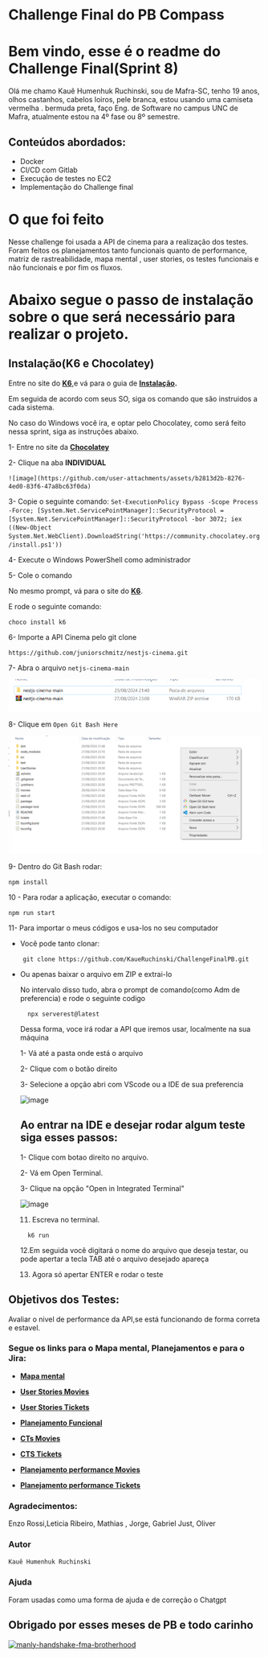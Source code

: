 # Challenge Final do PB Compass

# Bem vindo, esse é o readme do Challenge Final(Sprint 8)

Olá me chamo Kauê Humenhuk Ruchinski, sou de Mafra-SC, tenho 19 anos, olhos castanhos, cabelos loiros, pele branca,  estou usando uma camiseta vermelha . bermuda preta, faço Eng. de Software no campus UNC de Mafra, atualmente estou na 4º fase ou 8º semestre.

## Conteúdos abordados:

- Docker
- CI/CD com Gitlab
- Execução de testes no EC2
- Implementação do Challenge final

# O que foi feito
Nesse challenge foi usada a API de cinema para a realização dos testes. Foram feitos os planejamentos tanto funcionais quanto de performance, matriz de rastreabilidade, mapa mental , user stories, os testes funcionais e não funcionais e por fim os fluxos.

# Abaixo segue o passo de instalação sobre o que será necessário para realizar o projeto.

## Instalação(K6 e Chocolatey)

Entre no site do **[K6](https://k6.io/docs/)**,e vá para o guia de **[Instalação](https://k6.io/docs/get-started/installation/).**

Em seguida de acordo com seus SO, siga os comando que são instruidos a cada sistema.

No caso do Windows você ira, e optar pelo Chocolatey, como será feito nessa sprint, siga as instruções abaixo.

1- Entre no site da **[Chocolatey](https://chocolatey.org/install#individual)**

2- Clique na aba **INDIVIDUAL**

    ![image](https://github.com/user-attachments/assets/b2813d2b-8276-4ed0-83f6-47a8bc63f0da)


3- Copie o seguinte comando:
    ```
    Set-ExecutionPolicy Bypass -Scope Process -Force; [System.Net.ServicePointManager]::SecurityProtocol = [System.Net.ServicePointManager]::SecurityProtocol -bor 3072; iex ((New-Object System.Net.WebClient).DownloadString('https://community.chocolatey.org/install.ps1'))
    ```

4- Execute o Windows PowerShell como administrador

5- Cole o comando 

No mesmo prompt, vá para o site do **[K6](https://k6.io/docs/get-started/installation/)**.

E rode o seguinte comando: 
```
choco install k6
```

6- Importe a API Cinema pelo git clone
```
https://github.com/juniorschmitz/nestjs-cinema.git
```
7- Abra o arquivo ```netjs-cinema-main```

![alt text](image.png)

8- Clique em ```Open Git Bash Here```

![alt text](image-1.png)

9- Dentro do Git Bash rodar:
```
npm install
```

10 - Para rodar a aplicação, executar o comando:
```
npm run start
```

11- Para importar o meus códigos e usa-los no seu computador
 - Você pode tanto clonar:
```
	git clone https://github.com/KaueRuchinski/ChallengeFinalPB.git
```
- Ou apenas baixar o arquivo em ZIP e extrai-lo

  No intervalo disso tudo, abra o prompt de comando(como Adm de preferencia)
  e rode o seguinte codigo
  ```
  	npx serverest@latest
    ```
  Dessa forma, voce irá rodar a API que iremos usar, localmente na sua máquina
  
  1- Vá até a pasta onde está o arquivo

  2- Clique com o botão direito

  3- Selecione a opção abri com VScode ou a IDE de sua preferencia
  
  ![image](https://github.com/user-attachments/assets/17e93578-bfa7-4584-8ead-850f6676ac81)

  ##  Ao entrar na IDE e desejar rodar algum teste siga esses passos:
 
  1- Clique com botao direito no arquivo.
  
  2- Vá em Open Terminal.

  3- Clique na opção "Open in Integrated Terminal"
  
  ![image](https://github.com/user-attachments/assets/f4695450-b614-4162-af61-46922f01302a)


  11. Escreva no terminal.
   ```   	
     k6 run
    ```
  12.Em seguida você digitará o nome do arquivo que deseja testar, ou pode apertar a tecla TAB até o arquivo desejado apareça

  13. Agora só apertar ENTER e rodar o teste
      
## Objetivos dos Testes:

Avaliar o nivel de performance da API,se está funcionando de forma correta e estavel.

### Segue os links para o Mapa mental, Planejamentos e para o Jira:


- **[Mapa mental]()**

- **[User Stories Movies](https://github.com/KaueRuchinski/ChallengeFinalPB/blob/37e4f4e34b0108240c7a74003f80950063c66255/userStories/gerenciamentoDeFilmes.md)**

- **[User Stories Tickets](https://github.com/KaueRuchinski/ChallengeFinalPB/blob/37e4f4e34b0108240c7a74003f80950063c66255/userStories/reservaDeIngressos.md)**

- **[Planejamento Funcional](https://github.com/KaueRuchinski/ChallengeFinalPB/blob/37e4f4e34b0108240c7a74003f80950063c66255/planejamentos/planejamentoFuncional/planejFuncional.md)**

- **[CTs Movies](https://github.com/KaueRuchinski/ChallengeFinalPB/blob/37e4f4e34b0108240c7a74003f80950063c66255/planejamentos/planejamentoFuncional/ctsMovies.md)**

- **[CTS Tickets](https://github.com/KaueRuchinski/ChallengeFinalPB/blob/37e4f4e34b0108240c7a74003f80950063c66255/planejamentos/planejamentoFuncional/ctsTickets.md)**

- **[Planejamento performance Movies](https://github.com/KaueRuchinski/ChallengeFinalPB/blob/37e4f4e34b0108240c7a74003f80950063c66255/planejamentos/planejamentoDePerformance/planejPerMovies.md)**

- **[Planejamento performance Tickets](https://github.com/KaueRuchinski/ChallengeFinalPB/blob/37e4f4e34b0108240c7a74003f80950063c66255/planejamentos/planejamentoDePerformance/planejPerTickets.md)**


### Agradecimentos:

Enzo Rossi,Leticia Ribeiro, Mathias , Jorge, Gabriel Just, Oliver

### Autor

    Kauê Humenhuk Ruchinski

### Ajuda

Foram usadas como uma forma de ajuda e de correção o Chatgpt

## Obrigado por esses meses de PB e todo carinho

<a href="https://imgbb.com/"><img src="https://i.ibb.co/TghvGQT/manly-handshake-fma-brotherhood.gif" alt="manly-handshake-fma-brotherhood" border="0"></a>
